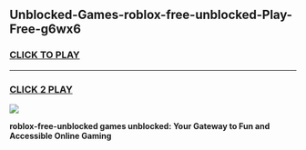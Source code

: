 
## Unblocked-Games-roblox-free-unblocked-Play-Free-g6wx6
<h3>
<a href="https://premium76.site?title=roblox-free-unblocked&ref=12A">CLICK TO PLAY</a></h3>
<hr>

<h3>
<a href="https://premium76.site?title=roblox-free-unblocked&ref=12A">CLICK 2 PLAY</a>
  
</h3>

<a href="https://premium76.site?title=roblox-free-unblocked&ref=12A"><img src="https://clearcache.store/games.png"></a>


**roblox-free-unblocked games unblocked: Your Gateway to Fun and Accessible Online Gaming**
